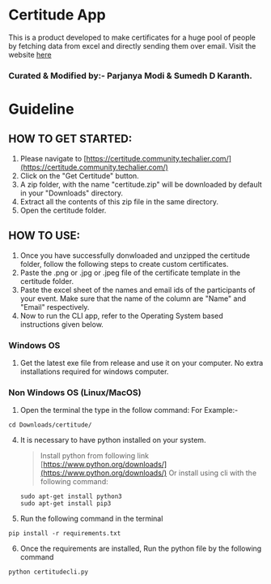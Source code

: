 # Certitude App
This is a product developed to make certificates for a huge pool of people by fetching data from excel and directly sending them over email.
Visit the website [here](https://certitude.community.techalier.com/)
### Curated & Modified by:- Parjanya Modi & Sumedh D Karanth.

# Guideline
## HOW TO GET STARTED:
1. Please navigate to [https://certitude.community.techalier.com/](https://certitude.community.techalier.com/)
2. Click on the "Get Certitude" button.
3. A zip folder, with the name "certitude.zip" will be downloaded by default in your "Downloads" directory.
4. Extract all the contents of this zip file in the same directory.
5. Open the certitude folder.

## HOW TO USE:
1. Once you have successfully donwloaded and unzipped the certitude folder, follow the following steps to create custom certificates.
2. Paste the .png or .jpg or .jpeg file of the certificate template in the certitude folder.
3. Paste the excel sheet of the names and email ids of the participants of your event. Make sure that the name of the column are "Name" and "Email" respectively.
4. Now to run the CLI app, refer to the Operating System based instructions given below.



### Windows OS
1. Get the latest exe file from release and use it on your computer. No extra installations required for windows computer.

### Non Windows OS (Linux/MacOS)
1. Open the terminal the type in the follow command:
For Example:- 
```cli
cd Downloads/certitude/
```
4. It is necessary to have python installed on your system.
    > Install python from following link [https://www.python.org/downloads/](https://www.python.org/downloads/)
    > Or install using cli with the following command:
    ```cli
    sudo apt-get install python3
    sudo apt-get install pip3
    ```
5. Run the following command in the terminal
```cli
pip install -r requirements.txt
```
6. Once the requirements are installed, Run the python file by the following command
```cli
python certitudecli.py
```
